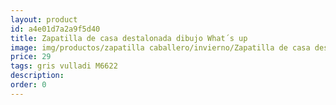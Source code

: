 ```yaml
---
layout: product
id: a4e01d7a2a9f5d40
title: Zapatilla de casa destalonada dibujo What´s up
image: img/productos/zapatilla caballero/invierno/Zapatilla de casa destalonada dibujo What´s up=29=gris vulladi M6622.webp
price: 29
tags: gris vulladi M6622
description: 
order: 0
---
```

